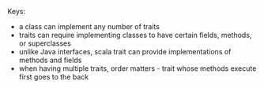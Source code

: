 Keys:
- a class can implement any number of traits
- traits can require implementing classes to have certain fields, methods, or superclasses
- unlike Java interfaces, scala trait can provide implementations of methods and fields
- when having multiple traits, order matters - trait whose methods execute first goes to the back
